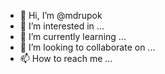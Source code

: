 - 👋 Hi, I’m @mdrupok
- 👀 I’m interested in ...
- 🌱 I’m currently learning ...
- 💞️ I’m looking to collaborate on ...
- 📫 How to reach me ...

<!---
mdrupok/mdrupok is a ✨ special ✨ repository because its `README.md` (this file) appears on your GitHub profile.
You can click the Preview link to take a look at your changes.
--->
